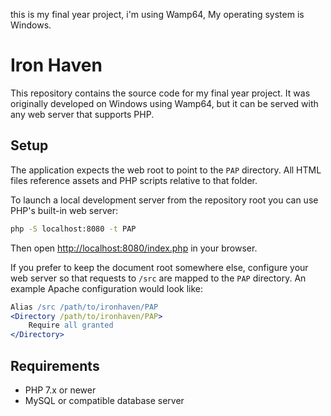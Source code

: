 this is my final year project, i'm using Wamp64, My operating system is Windows.
# Iron Haven

This repository contains the source code for my final year project.
It was originally developed on Windows using Wamp64, but it can be served with any web server that supports PHP.

## Setup

The application expects the web root to point to the `PAP` directory. All HTML files reference assets and PHP scripts relative to that folder.

To launch a local development server from the repository root you can use PHP's built-in web server:

```bash
php -S localhost:8080 -t PAP
```

Then open [http://localhost:8080/index.php](http://localhost:8080/index.php) in your browser.

If you prefer to keep the document root somewhere else, configure your web server so that requests to `/src` are mapped to the `PAP` directory. An example Apache configuration would look like:

```apache
Alias /src /path/to/ironhaven/PAP
<Directory /path/to/ironhaven/PAP>
    Require all granted
</Directory>
```

## Requirements

- PHP 7.x or newer
- MySQL or compatible database server
